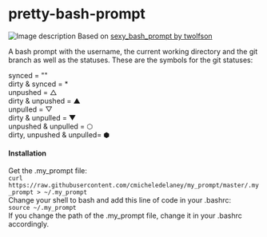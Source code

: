 # pretty-bash-prompt
![Image description](https://github.com/cmicheledelaney/pretty-bash-prompt/blob/master/.screenshot_pretty_bash_prompt.png)
Based on [sexy_bash_prompt by twolfson](https://github.com/twolfson/sexy-bash-prompt)  
  
  
A bash prompt with the username, the current working directory and the git branch as well as the statuses.
These are the symbols for the git statuses:  
  
synced = ""  
dirty & synced = *  
unpushed = △  
dirty & unpushed = ▲  
unpulled = ▽  
dirty & unpulled = ▼  
unpushed & unpulled = ⬡  
dirty, unpushed & unpulled= ⬢  

#### Installation
Get the .my_prompt file:  
`curl https://raw.githubusercontent.com/cmicheledelaney/my_prompt/master/.my_prompt > ~/.my_prompt`    
Change your shell to bash and add this line of code in your .bashrc:  
`source ~/.my_prompt`  
If you change the path of the .my_prompt file, change it in your .bashrc accordingly.
